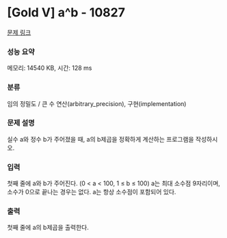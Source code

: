 # [Gold V] a^b - 10827 

[문제 링크](https://www.acmicpc.net/problem/10827) 

### 성능 요약

메모리: 14540 KB, 시간: 128 ms

### 분류

임의 정밀도 / 큰 수 연산(arbitrary_precision), 구현(implementation)

### 문제 설명

<p>실수 a와 정수 b가 주어졌을 때, a의 b제곱을 정확하게 계산하는 프로그램을 작성하시오.</p>

### 입력 

 <p>첫째 줄에 a와 b가 주어진다. (0 < a < 100, 1 ≤ b ≤ 100) a는 최대 소수점 9자리이며, 소수가 0으로 끝나는 경우는 없다. a는 항상 소수점이 포함되어 있다.</p>

### 출력 

 <p>첫째 줄에 a의 b제곱을 출력한다.</p>

